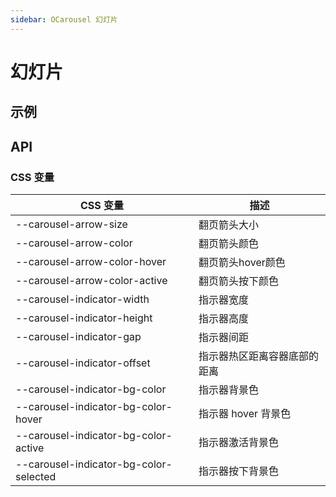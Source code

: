 ```yaml
---
sidebar: OCarousel 幻灯片
---
```


# 幻灯片

## 示例

<!-- @usage CarouselUsage -->
<!-- @case CustomArrow -->
<!-- @case CustomIndicator -->
<!-- @case ThemeSwitch -->
<!-- @case:a|k|e SkinCarousel1 -->
<!-- @case:a|k|e SkinCarousel2 -->

## API

### CSS 变量

| CSS 变量 | 描述 |
| --- | --- |
| \-\-carousel-arrow-size | 翻页箭头大小 |
| \-\-carousel-arrow-color | 翻页箭头颜色 |
| \-\-carousel-arrow-color-hover | 翻页箭头hover颜色 |
| \-\-carousel-arrow-color-active | 翻页箭头按下颜色 |
| \-\-carousel-indicator-width | 指示器宽度 |
| \-\-carousel-indicator-height | 指示器高度 |
| \-\-carousel-indicator-gap | 指示器间距 |
| \-\-carousel-indicator-offset | 指示器热区距离容器底部的距离 |
| \-\-carousel-indicator-bg-color | 指示器背景色 |
| \-\-carousel-indicator-bg-color-hover | 指示器 hover 背景色 |
| \-\-carousel-indicator-bg-color-active | 指示器激活背景色 |
| \-\-carousel-indicator-bg-color-selected | 指示器按下背景色 |

<!-- @api OCarousel -->
<!-- @api OCarouselItem -->

